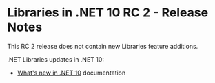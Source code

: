 # Libraries in .NET 10 RC 2 - Release Notes

This RC 2 release does not contain new Libraries feature additions.

.NET Libraries updates in .NET 10:

- [What's new in .NET 10](https://learn.microsoft.com/dotnet/core/whats-new/dotnet-10/overview) documentation
